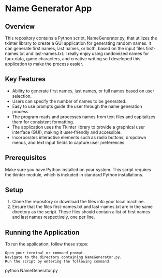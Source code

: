 # Name Generator App

## Overview
This repository contains a Python script, NameGenerator.py, that utilizes the tkinter library to create a GUI application for generating random names. It can generate first names, last names, or both, based on the input files first-names.txt and last-names.txt. I really enjoy using randomized names for faux data, game characters, and creative writing so I developed this application to make the process easier. 

## Key Features
- Ability to generate first names, last names, or full names based on user selection.
- Users can specify the number of names to be generated.
- Easy to use prompts guide the user through the name generation process.
- The program reads and processes names from text files and capitalizes them for consistent formatting.
- The application uses the Tkinter library to provide a graphical user interface (GUI), making it user-friendly and accessible.
- Incorporates interactive elements such as radio buttons, dropdown menus, and text input fields to capture user preferences.

## Prerequisites
Make sure you have Python installed on your system. This script requires the tkinter module, which is included in standard Python installations.

## Setup
1. Clone the repository or download the files into your local machine.
2. Ensure that the files first-names.txt and last-names.txt are in the same directory as the script. These files should contain a list of first names and last names respectively, one per line.

## Running the Application
To run the application, follow these steps:

    Open your terminal or command prompt.
    Navigate to the directory containing NameGenerator.py.
    Run the script by entering the following command:

python NameGenerator.py
